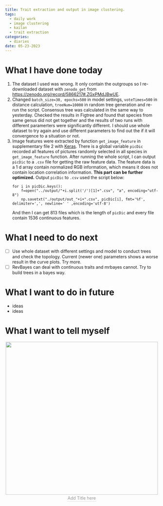 ```yaml
---
title: Trait extraction and output in image clustering.
tags:
  - daily work
  - image clustering
  - kailan
  - trait extraction
categories:
  - diaries
date: 05-23-2023
---
```

# What I have done today

1. The dataset I used was wrong. It only contain the outgroups so I re-downloaded dataset with `zenodo_get` from <https://zenodo.org/record/5866217#.ZGxPMdJBwUE>. 
2. Changed `batch_size=30, epochs=500` in model settings, `voteTimes=500` in distance calculation, `treeNum=10000` in random tree generation and re-run the script. Consensus tree was calculated in the same way to yesterday. Checked the results in Figtree and found that species from same genus did not get together and the results of two runs with different paramerters were significantly different. I should use whole dataset to try again and use different parameters to find out the if it will convergence to a situation or not.
3. Image features were extracted by function `get_image_feature` in supplementary file 2 with [Keras](https://keras.io/).  There is a global variable `picDic` recorded all features of pictures randomly selected in all species in `get_image_feature` function. After running the whole script, I can output `picDic` to a `.csv` file for getting the raw feature data. The feature data is a 1 d array contain normalized RGB information, which means it does not contain location correlation information. **This part can be further optimized.** Output `picDic` to `.csv` used the script below:
	```
	for i in picDic.keys():
	    f=open("../output/"+i.split('/')[1]+".csv", "a", encoding="utf-8")
	    np.savetxt("./output/out_"+i+".csv", picDic[i], fmt='%f', delimiter=',', newline=' ' ,encoding='utf-8')
	```
	And then I can get 813 files which is the length of `picDic` and every file contain 1536 continuous features.

# What I need to do next

 - [ ] Use whole dataset with different settings and model to conduct trees and check the topology. Current (newer one) parameters shows a worse result in the curve plots. Try more.
 - [ ] RevBayes can deal with continuous traits and mrbayes cannot. Try to build trees in a bayes way.

# What I want to do in future
- ideas 
- ideas

# What I want to tell myself

<div align=center>
<img src="/Pictures/*.jpeg" width="500" />
<br>
    <div style="color:orange; border-bottom: 1px solid #d9d9d9;
    display: inline-block;
    color: #999;
    padding: 2px;">
      Add Title here
</div>
</div>